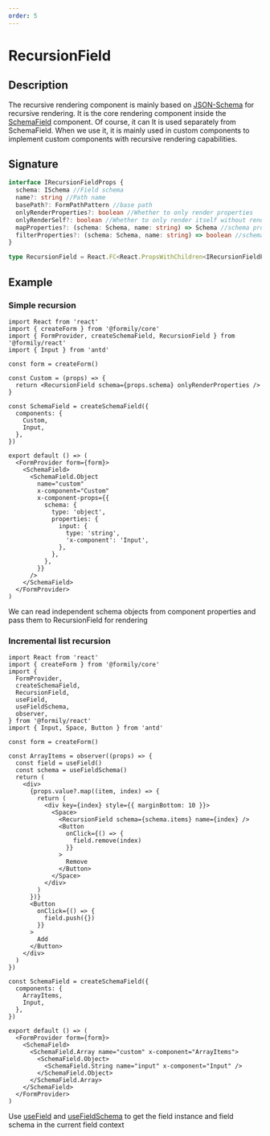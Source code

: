 ```yaml
---
order: 5
---
```


# RecursionField

## Description

The recursive rendering component is mainly based on [JSON-Schema](/api/shared/schema) for recursive rendering. It is the core rendering component inside the [SchemaField](/api/components/schema-field) component. Of course, it can It is used separately from SchemaField. When we use it, it is mainly used in custom components to implement custom components with recursive rendering capabilities.

## Signature

```ts
interface IRecursionFieldProps {
  schema: ISchema //Field schema
  name?: string //Path name
  basePath?: FormPathPattern //base path
  onlyRenderProperties?: boolean //Whether to only render properties
  onlyRenderSelf?: boolean //Whether to only render itself without rendering properties
  mapProperties?: (schema: Schema, name: string) => Schema //schema properties mapper, mainly used to rewrite the schema
  filterProperties?: (schema: Schema, name: string) => boolean //schema properties filter, the filtered schema nodes will not be rendered
}

type RecursionField = React.FC<React.PropsWithChildren<IRecursionFieldProps>>
```

## Example

### Simple recursion

```tsx
import React from 'react'
import { createForm } from '@formily/core'
import { FormProvider, createSchemaField, RecursionField } from '@formily/react'
import { Input } from 'antd'

const form = createForm()

const Custom = (props) => {
  return <RecursionField schema={props.schema} onlyRenderProperties />
}

const SchemaField = createSchemaField({
  components: {
    Custom,
    Input,
  },
})

export default () => (
  <FormProvider form={form}>
    <SchemaField>
      <SchemaField.Object
        name="custom"
        x-component="Custom"
        x-component-props={{
          schema: {
            type: 'object',
            properties: {
              input: {
                type: 'string',
                'x-component': 'Input',
              },
            },
          },
        }}
      />
    </SchemaField>
  </FormProvider>
)
```

We can read independent schema objects from component properties and pass them to RecursionField for rendering

### Incremental list recursion

```tsx
import React from 'react'
import { createForm } from '@formily/core'
import {
  FormProvider,
  createSchemaField,
  RecursionField,
  useField,
  useFieldSchema,
  observer,
} from '@formily/react'
import { Input, Space, Button } from 'antd'

const form = createForm()

const ArrayItems = observer((props) => {
  const field = useField()
  const schema = useFieldSchema()
  return (
    <div>
      {props.value?.map((item, index) => {
        return (
          <div key={index} style={{ marginBottom: 10 }}>
            <Space>
              <RecursionField schema={schema.items} name={index} />
              <Button
                onClick={() => {
                  field.remove(index)
                }}
              >
                Remove
              </Button>
            </Space>
          </div>
        )
      })}
      <Button
        onClick={() => {
          field.push({})
        }}
      >
        Add
      </Button>
    </div>
  )
})

const SchemaField = createSchemaField({
  components: {
    ArrayItems,
    Input,
  },
})

export default () => (
  <FormProvider form={form}>
    <SchemaField>
      <SchemaField.Array name="custom" x-component="ArrayItems">
        <SchemaField.Object>
          <SchemaField.String name="input" x-component="Input" />
        </SchemaField.Object>
      </SchemaField.Array>
    </SchemaField>
  </FormProvider>
)
```

Use [useField](/api/hooks/useField) and [useFieldSchema](/api/shared/use-field-schema) to get the field instance and field schema in the current field context
